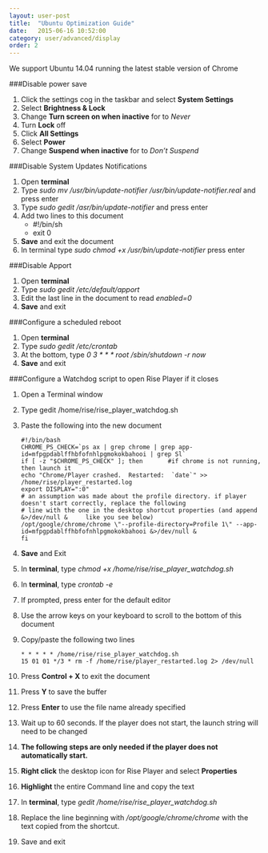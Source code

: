 ```yaml
---
layout: user-post
title:  "Ubuntu Optimization Guide"
date:   2015-06-16 10:52:00
category: user/advanced/display
order: 2
---
```

We support Ubuntu 14.04 running the latest stable version of Chrome

###Disable power save
1. Click the settings cog in the taskbar and select **System Settings**
2. Select **Brightness & Lock**
3. Change **Turn screen on when inactive** for to *Never*
4. Turn **Lock** off
5. Click **All Settings**
6. Select **Power**
7. Change **Suspend when inactive** for to *Don’t Suspend*

###Disable System Updates Notifications
1. Open **terminal**
2. Type *sudo mv /usr/bin/update-notifier /usr/bin/update-notifier.real* and press enter
3. Type *sudo gedit /asr/bin/update-notifier* and press enter
4. Add two lines to this document 
	* #!/bin/sh 
	* exit 0
5. **Save** and exit the document
6. In terminal type *sudo chmod +x /usr/bin/update-notifier* press enter

###Disable Apport
1. Open **terminal**
2. Type *sudo gedit /etc/default/apport*
3. Edit the last line in the document to read *enabled=0*
4. **Save** and exit

###Configure a scheduled reboot
1. Open **terminal**
2. Type *sudo gedit /etc/crontab*
3. At the bottom, type *0 3 * * * root /sbin/shutdown -r now*
4. **Save** and exit

###Configure a Watchdog script to open Rise Player if it closes
1. Open a Terminal window
2. Type gedit /home/rise/rise_player_watchdog.sh
3. Paste the following into the new document

	```
	#!/bin/bash
	CHROME_PS_CHECK=`ps ax | grep chrome | grep app-id=mfpgpdablffhbfofnhlpgmokokbahooi | grep Sl`
	if [ -z "$CHROME_PS_CHECK" ]; then       #if chrome is not running, then launch it
   echo "Chrome/Player crashed.  Restarted:  `date`" >> /home/rise/player_restarted.log
   export DISPLAY=":0"
   # an assumption was made about the profile directory. if player doesn't start correctly, replace the following
   # line with the one in the desktop shortcut properties (and append      &>/dev/null &     like you see below)
   /opt/google/chrome/chrome \"--profile-directory=Profile 1\" --app-id=mfpgpdablffhbfofnhlpgmokokbahooi &>/dev/null &
	fi
	```
	
4. **Save** and Exit
5. In **terminal**, type *chmod +x /home/rise/rise_player_watchdog.sh*
6. In **terminal**, type *crontab -e*
7. If prompted, press enter for the default editor
8. Use the arrow keys on your keyboard to scroll to the bottom of this document
9. Copy/paste the following two lines

	```
	* * * * * /home/rise/rise_player_watchdog.sh
	15 01 01 */3 * rm -f /home/rise/player_restarted.log 2> /dev/null
	```
	
10. Press **Control + X** to exit the document
11. Press **Y**  to save the buffer
12. Press **Enter** to use the file name already specified
13. Wait up to 60 seconds. If the player does not start, the launch string will need to be changed
14. **The following steps are only needed if the player does not automatically start.**
15. **Right click** the desktop icon for Rise Player and select **Properties**
16. **Highlight** the entire Command line and copy the text
17. In **terminal**, type *gedit /home/rise/rise_player_watchdog.sh*
18. Replace the line beginning with */opt/google/chrome/chrome* with the text copied from the shortcut.
19. Save and exit